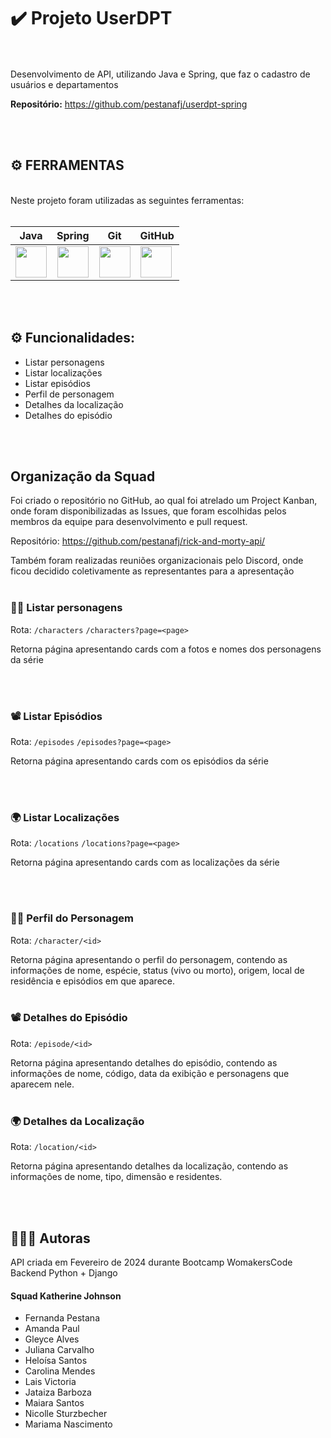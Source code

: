 # ✔️ Projeto UserDPT


<br><br>Desenvolvimento de API, utilizando Java e Spring, que faz o cadastro de usuários e departamentos

**Repositório:** https://github.com/pestanafj/userdpt-spring

<br><br>

## ⚙️ FERRAMENTAS
      
<br>
Neste projeto foram utilizadas as seguintes ferramentas:
<br><br>

| Java | Spring | Git | GitHub | 
| :-----------------------------------------------------------------------------------------------------------------------: | :---------------------------------------------------------------------------------------------------------------: | :-----------------------------------------------------------------------------------------------------------------: | ------------------------------------------------------------------------------------------------------------------------- |
| <img height="50" width="50" src="https://cdn.jsdelivr.net/gh/devicons/devicon@latest/icons/java/java-original.svg" /> | <img height="50" width="50" src="https://cdn.jsdelivr.net/gh/devicons/devicon@latest/icons/spring/spring-original.svg" /> |<img height="50" width="50" src="https://cdn.jsdelivr.net/gh/devicons/devicon/icons/git/git-original.svg"/> | <img height="50" width="50" src="https://cdn.jsdelivr.net/gh/devicons/devicon/icons/github/github-original.svg"/> 

<br><br>


## ⚙️ Funcionalidades:


*   Listar personagens
*   Listar localizações
*   Listar episódios
*   Perfil de personagem
*   Detalhes da localização
*   Detalhes do episódio


<br><br>

## Organização da Squad

Foi criado o repositório no GitHub, ao qual foi atrelado um Project Kanban, onde foram disponibilizadas as Issues, que foram escolhidas pelos membros da equipe para desenvolvimento e pull request.

Repositório: https://github.com/pestanafj/rick-and-morty-api/

Também foram realizadas reuniões organizacionais pelo Discord, onde ficou decidido coletivamente as representantes para a apresentação
<br><br>

### 🙋🏻 Listar personagens
Rota: ``/characters`` ``/characters?page=<page>``

Retorna página apresentando cards com a fotos e nomes dos personagens da série


<br><br>
### 📽️ Listar Episódios
Rota: ``/episodes`` ``/episodes?page=<page>``

Retorna página apresentando cards com os episódios da série


<br><br>
### 🌍 Listar Localizações
Rota: ``/locations`` ``/locations?page=<page>``

Retorna página apresentando cards com as localizações da série


<br><br>
### 👨🏻 Perfil do Personagem
Rota: ``/character/<id>``

Retorna página apresentando o perfil do personagem, contendo as informações de nome, espécie, status (vivo ou morto), origem, local de residência e episódios em que aparece.
<br><br>
### 📽️ Detalhes do Episódio
Rota: ``/episode/<id>``

Retorna página apresentando detalhes do episódio, contendo as informações de nome, código, data da exibição e personagens que aparecem nele.
<br><br>
### 🌍 Detalhes da Localização
Rota: ``/location/<id>``

Retorna página apresentando detalhes da localização, contendo as informações de nome, tipo, dimensão e residentes.

<br><br>
## 👩🏻‍💻 Autoras
API criada em Fevereiro de 2024 durante Bootcamp WomakersCode Backend Python + Django
#### Squad Katherine Johnson
- Fernanda Pestana
- Amanda Paul
- Gleyce Alves
- Juliana Carvalho
- Heloísa Santos
- Carolina Mendes
- Lais Victoria
- Jataiza Barboza
- Maiara Santos
- Nicolle Sturzbecher
- Mariama Nascimento 

